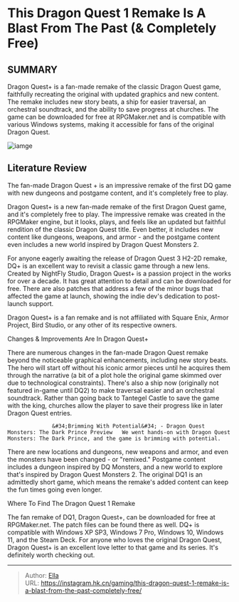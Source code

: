# This Dragon Quest 1 Remake Is A Blast From The Past (&amp; Completely Free)


## SUMMARY 



  Dragon Quest&#43; is a fan-made remake of the classic Dragon Quest game, faithfully recreating the original with updated graphics and new content.   The remake includes new story beats, a ship for easier traversal, an orchestral soundtrack, and the ability to save progress at churches.   The game can be downloaded for free at RPGMaker.net and is compatible with various Windows systems, making it accessible for fans of the original Dragon Quest.  

![iamge](https://static1.srcdn.com/wordpress/wp-content/uploads/2023/11/dq-remake.jpg)

## Literature Review

The fan-made Dragon Quest &#43; is an impressive remake of the first DQ game with new dungeons and postgame content, and it&#39;s completely free to play.




Dragon Quest&#43; is a new fan-made remake of the first Dragon Quest game, and it&#39;s completely free to play. The impressive remake was created in the RPGMaker engine, but it looks, plays, and feels like an updated but faithful rendition of the classic Dragon Quest title. Even better, it includes new content like dungeons, weapons, and armor - and the postgame content even includes a new world inspired by Dragon Quest Monsters 2.




For anyone eagerly awaiting the release of Dragon Quest 3 H2-2D remake, DQ&#43; is an excellent way to revisit a classic game through a new lens. Created by NightFly Studio, Dragon Quest&#43; is a passion project in the works for over a decade. It has great attention to detail and can be downloaded for free. There are also patches that address a few of the minor bugs that affected the game at launch, showing the indie dev&#39;s dedication to post-launch support.



Dragon Quest&#43; is a fan remake and is not affiliated with Square Enix, Armor Project, Bird Studio, or any other of its respective owners.





 Changes &amp; Improvements Are In Dragon Quest&#43; 
          

There are numerous changes in the fan-made Dragon Quest remake beyond the noticeable graphical enhancements, including new story beats. The hero will start off without his iconic armor pieces until he acquires them through the narrative (a bit of a plot hole the original game skimmed over due to technological constraints). There&#39;s also a ship now (originally not featured in-game until DQ2) to make traversal easier and an orchestral soundtrack. Rather than going back to Tantegel Castle to save the game with the king, churches allow the player to save their progress like in later Dragon Quest entries.




                  &#34;Brimming With Potential&#34; - Dragon Quest Monsters: The Dark Prince Preview   We went hands-on with Dragon Quest Monsters: The Dark Prince, and the game is brimming with potential.    

There are new locations and dungeons, new weapons and armor, and even the monsters have been changed - or &#34;remixed.&#34; Postgame content includes a dungeon inspired by DQ Monsters, and a new world to explore that&#39;s inspired by Dragon Quest Monsters 2. The original DQ1 is an admittedly short game, which means the remake&#39;s added content can keep the fun times going even longer.


 



 Where To Find The Dragon Quest 1 Remake 
          




The fan remake of DQ1, Dragon Quest&#43;, can be downloaded for free at RPGMaker.net. The patch files can be found there as well. DQ&#43; is compatible with Windows XP SP3, Windows 7 Pro, Windows 10, Windows 11, and the Steam Deck. For anyone who loves the original Dragon Quest, Dragon Quest&#43; is an excellent love letter to that game and its series. It&#39;s definitely worth checking out.



---

> Author: [Ella](https://instagram.hk.cn/)  
> URL: https://instagram.hk.cn/gaming/this-dragon-quest-1-remake-is-a-blast-from-the-past-completely-free/  

